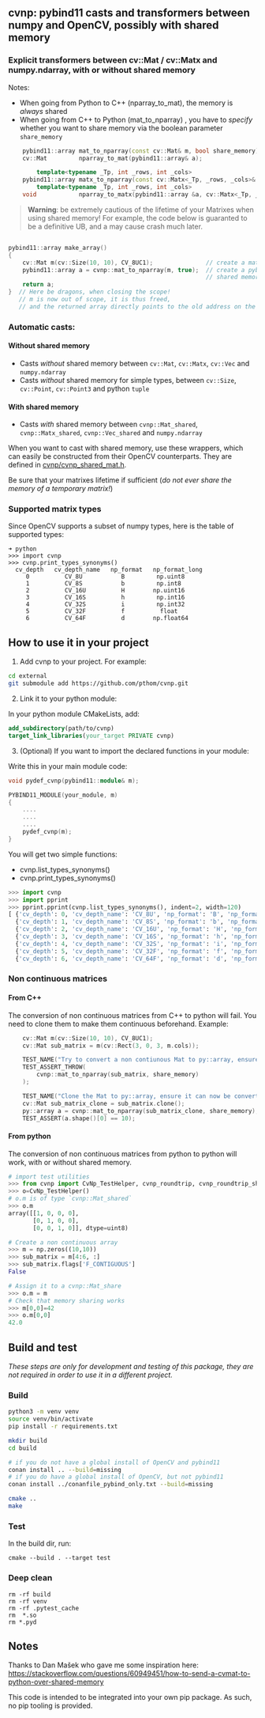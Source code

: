## cvnp: pybind11 casts and transformers between numpy and OpenCV, possibly with shared memory


### Explicit transformers between cv::Mat / cv::Matx and numpy.ndarray, with or without shared memory

Notes:
- When going from Python to C++ (nparray_to_mat), the memory is *always* shared
- When going from C++ to Python (mat_to_nparray) , you have to _specify_ whether you want to share memory via 
the boolean parameter `share_memory`

````cpp
    pybind11::array mat_to_nparray(const cv::Mat& m, bool share_memory);
    cv::Mat         nparray_to_mat(pybind11::array& a);

        template<typename _Tp, int _rows, int _cols>
    pybind11::array matx_to_nparray(const cv::Matx<_Tp, _rows, _cols>& m, bool share_memory);
        template<typename _Tp, int _rows, int _cols>
    void            nparray_to_matx(pybind11::array &a, cv::Matx<_Tp, _rows, _cols>& out_matrix);
````


> __Warning__: be extremely cautious of the lifetime of your Matrixes when using shared memory!
For example, the code below is guaranted to be a definitive UB, and a may cause crash much later.

````cpp

pybind11::array make_array()
{
    cv::Mat m(cv::Size(10, 10), CV_8UC1);               // create a matrix on the stack
    pybind11::array a = cvnp::mat_to_nparray(m, true);  // create a pybind array from it, using
                                                        // shared memory, which is on the stack!
    return a;                                                        
}  // Here be dragons, when closing the scope!
   // m is now out of scope, it is thus freed, 
   // and the returned array directly points to the old address on the stack!
````


### Automatic casts:

#### Without shared memory

* Casts *without* shared memory between `cv::Mat`, `cv::Matx`, `cv::Vec` and `numpy.ndarray`
* Casts *without* shared memory for simple types, between `cv::Size`, `cv::Point`, `cv::Point3` and python `tuple`

#### With shared memory

* Casts *with* shared memory between `cvnp::Mat_shared`, `cvnp::Matx_shared`, `cvnp::Vec_shared` and `numpy.ndarray`

When you want to cast with shared memory, use these wrappers, which can easily be constructed from their OpenCV counterparts.
They are defined in [cvnp/cvnp_shared_mat.h](cvnp/cvnp_shared_mat.h).

Be sure that your matrixes lifetime if sufficient (_do not ever share the memory of a temporary matrix!_) 

### Supported matrix types

Since OpenCV supports a subset of numpy types, here is the table of supported types:

````
➜ python
>>> import cvnp
>>> cvnp.print_types_synonyms()
  cv_depth   cv_depth_name   np_format   np_format_long
     0          CV_8U           B         np.uint8  
     1          CV_8S           b         np.int8   
     2          CV_16U          H        np.uint16  
     3          CV_16S          h         np.int16  
     4          CV_32S          i         np.int32  
     5          CV_32F          f          float    
     6          CV_64F          d        np.float64
````


## How to use it in your project

1. Add cvnp to your project. For example:

````bash
cd external
git submodule add https://github.com/pthom/cvnp.git
````

2. Link it to your python module:

In your python module CMakeLists, add:

````cmake
add_subdirectory(path/to/cvnp)
target_link_libraries(your_target PRIVATE cvnp)
````

3. (Optional) If you want to import the declared functions in your module:

Write this in your main module code:
````cpp
void pydef_cvnp(pybind11::module& m);

PYBIND11_MODULE(your_module, m)
{
    ....
    ....
    ....
    pydef_cvnp(m);
}
````

You will get two simple functions:
* cvnp.list_types_synonyms()
* cvnp.print_types_synonyms()

````python
>>> import cvnp
>>> import pprint
>>> pprint.pprint(cvnp.list_types_synonyms(), indent=2, width=120)
[ {'cv_depth': 0, 'cv_depth_name': 'CV_8U', 'np_format': 'B', 'np_format_long': 'np.uint8'},
  {'cv_depth': 1, 'cv_depth_name': 'CV_8S', 'np_format': 'b', 'np_format_long': 'np.int8'},
  {'cv_depth': 2, 'cv_depth_name': 'CV_16U', 'np_format': 'H', 'np_format_long': 'np.uint16'},
  {'cv_depth': 3, 'cv_depth_name': 'CV_16S', 'np_format': 'h', 'np_format_long': 'np.int16'},
  {'cv_depth': 4, 'cv_depth_name': 'CV_32S', 'np_format': 'i', 'np_format_long': 'np.int32'},
  {'cv_depth': 5, 'cv_depth_name': 'CV_32F', 'np_format': 'f', 'np_format_long': 'float'},
  {'cv_depth': 6, 'cv_depth_name': 'CV_64F', 'np_format': 'd', 'np_format_long': 'np.float64'}]
````


### Non continuous matrices

#### From C++
The conversion of non continuous matrices from C++ to python will fail. You need to clone them to make them continuous beforehand.
Example:

````cpp
    cv::Mat m(cv::Size(10, 10), CV_8UC1);
    cv::Mat sub_matrix = m(cv::Rect(3, 0, 3, m.cols));

    TEST_NAME("Try to convert a non contiunous Mat to py::array, ensure it throws an exception");
    TEST_ASSERT_THROW(
        cvnp::mat_to_nparray(sub_matrix, share_memory)
    );

    TEST_NAME("Clone the Mat to py::array, ensure it can now be converted to py::array");
    cv::Mat sub_matrix_clone = sub_matrix.clone();
    py::array a = cvnp::mat_to_nparray(sub_matrix_clone, share_memory);
    TEST_ASSERT(a.shape()[0] == 10);
````

#### From python

The conversion of non continuous matrices from python to python will work, with or without shared memory.

````python
# import test utilities
>>> from cvnp import CvNp_TestHelper, cvnp_roundtrip, cvnp_roundtrip_shared, short_lived_matx, short_lived_mat
>>> o=CvNp_TestHelper()
# o.m is of type `cvnp::Mat_shared`
>>> o.m
array([[1, 0, 0, 0],
       [0, 1, 0, 0],
       [0, 0, 1, 0]], dtype=uint8)

# Create a non continuous array
>>> m = np.zeros((10,10))
>>> sub_matrix = m[4:6, :]
>>> sub_matrix.flags['F_CONTIGUOUS']
False

# Assign it to a cvnp::Mat_share
>>> o.m = m
# Check that memory sharing works
>>> m[0,0]=42
>>> o.m[0,0]
42.0
````


## Build and test

_These steps are only for development and testing of this package, they are not required in order to use it in a different project._

### Build

````bash
python3 -m venv venv
source venv/bin/activate
pip install -r requirements.txt

mkdir build
cd build

# if you do not have a global install of OpenCV and pybind11
conan install .. --build=missing
# if you do have a global install of OpenCV, but not pybind11
conan install ../conanfile_pybind_only.txt --build=missing

cmake ..
make
````

### Test

In the build dir, run:

````
cmake --build . --target test
````

### Deep clean

````
rm -rf build
rm -rf venv
rm -rf .pytest_cache
rm  *.so 
rm *.pyd
````


## Notes

Thanks to Dan Mašek who gave me some inspiration here:
https://stackoverflow.com/questions/60949451/how-to-send-a-cvmat-to-python-over-shared-memory

This code is intended to be integrated into your own pip package. As such, no pip tooling is provided.
